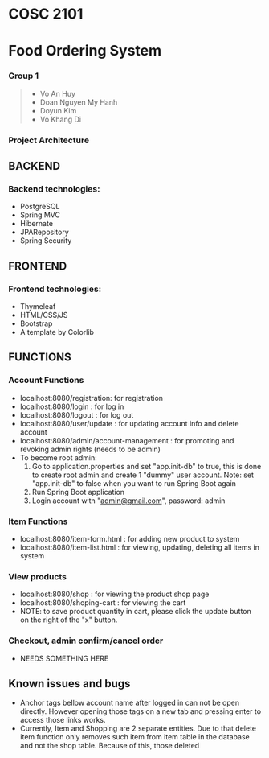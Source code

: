 # COSC 2101
# Food Ordering System

### Group 1
> * Vo An Huy
> * Doan Nguyen My Hanh
> * Doyun Kim
> * Vo Khang Di

### Project Architecture
## BACKEND
### Backend technologies:
* PostgreSQL
* Spring MVC
* Hibernate
* JPARepository
* Spring Security

##  FRONTEND
### Frontend technologies:
* Thymeleaf
* HTML/CSS/JS
* Bootstrap
* A template by Colorlib

## FUNCTIONS
### Account Functions
* localhost:8080/registration: for registration
* localhost:8080/login : for log in
* localhost:8080/logout : for log out
* localhost:8080/user/update : for updating account info and delete account
* localhost:8080/admin/account-management : for promoting and revoking admin rights (needs to be admin)
* To become root admin: 
  1. Go to application.properties and set "app.init-db" to true, this is done to create root admin and create 1 "dummy" user account. 
  Note: set "app.init-db" to false when you want to run Spring Boot again
  2. Run Spring Boot application
  3. Login account with "admin@gmail.com", password: admin
### Item Functions
* localhost:8080/item-form.html : for adding new product to system
* localhost:8080/item-list.html : for viewing, updating, deleting all items in system
### View products
* localhost:8080/shop : for viewing the product shop page
* localhost:8080/shoping-cart : for viewing the cart
* NOTE: to save product quantity in cart, please click the update button on the right of the "x" button.
### Checkout, admin confirm/cancel order
* NEEDS SOMETHING HERE

## Known issues and bugs
* Anchor tags bellow account name after logged in can not be open directly. However opening those tags on a new tab and pressing enter to access those links works.
* Currently, Item and Shopping are 2 separate entities. Due to that delete item function only removes such item from item table in the database and not the shop table. Because of this, those deleted 
